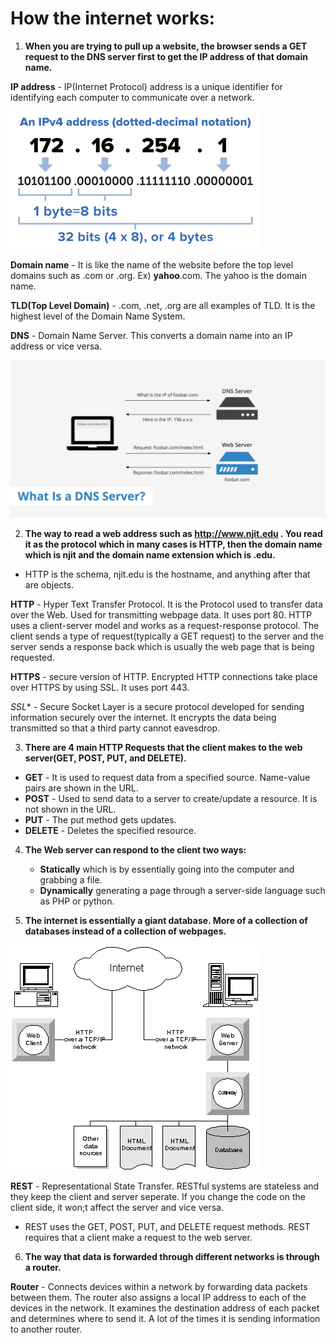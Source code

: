 # How the internet works:

1. **When you are trying to pull up a website, the browser sends a GET request to the DNS server first to get the IP address of that domain name.**

**IP address** - IP(Internet Protocol) address is a unique identifier for identifying each computer to communicate over a network.

![ip image](images/ip.png)

**Domain name** - It is like the name of the website before the top level domains such as .com or .org. Ex) **yahoo**.com. The yahoo is the domain name.

**TLD(Top Level Domain)** - .com, .net, .org are all examples of TLD. It is the highest level of the Domain Name System.

**DNS** - Domain Name Server. This converts a domain name into an IP address or vice versa.

![dns image](images/DNSServer.png)

2. **The way to read a web address such as **http://www.njit.edu** . You read it as the protocol which in many cases is HTTP, then the domain name which is njit and the domain name extension which is .edu.**

* HTTP is the schema, njit.edu is the hostname, and anything after that are objects.

**HTTP** - Hyper Text Transfer Protocol. It is the Protocol used to transfer data over the Web. Used for transmitting webpage data.
 It uses port 80. HTTP uses a client-server model and works as a request-response protocol. The client sends a type of request(typically a GET request) to the server and the server sends a response back which is usually the web page that is being requested.

**HTTPS** - secure version of HTTP. Encrypted HTTP connections take place over HTTPS by using SSL. It uses port 443.

*SSL** - Secure Socket Layer is a secure protocol developed for sending information securely over the internet. It encrypts the data being transmitted so that a third party cannot eavesdrop.

3. **There are 4 main HTTP Requests that the client makes to the web server(GET, POST, PUT, and DELETE).**
* **GET** - It is used to request data from a specified source. Name-value pairs are shown in the URL.
* **POST** - Used to send data to a server to create/update a resource. It is not shown in the URL.
* **PUT** - The put method gets updates.
* **DELETE** - Deletes the specified resource.

4. **The Web server can respond to the client two ways:**
    * **Statically** which is by essentially going into the computer and grabbing a file.
    * **Dynamically** generating a page  through a server-side language such as PHP or python.


5. **The internet is essentially a giant database. More of a collection of databases instead of a collection of webpages.**

![internet database](images/internetdatabase.gif)

**REST** - Representational State Transfer. RESTful systems are stateless and they keep the client and server seperate. If you change the code on the client side, it won;t affect the server and vice versa.
* REST uses the GET, POST, PUT, and DELETE request methods. REST requires that a client make a request to the web server.

6. **The way that data is forwarded through different networks is through a router.**

**Router** - Connects devices within a network by forwarding data packets between them. The router also assigns a local IP address to each of the devices in the network. It examines the destination address of each packet and determines where to send it. A lot of the times it is sending information to another router.
